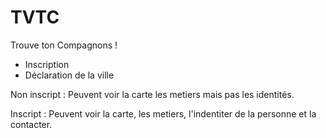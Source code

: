 # TVTC

Trouve ton Compagnons ! 

- Inscription 
- Déclaration de la ville 

Non inscript : 
Peuvent voir la carte les metiers mais pas les identités.

Inscript : 
Peuvent voir la carte, les metiers, l'indentiter de la personne et la contacter.
